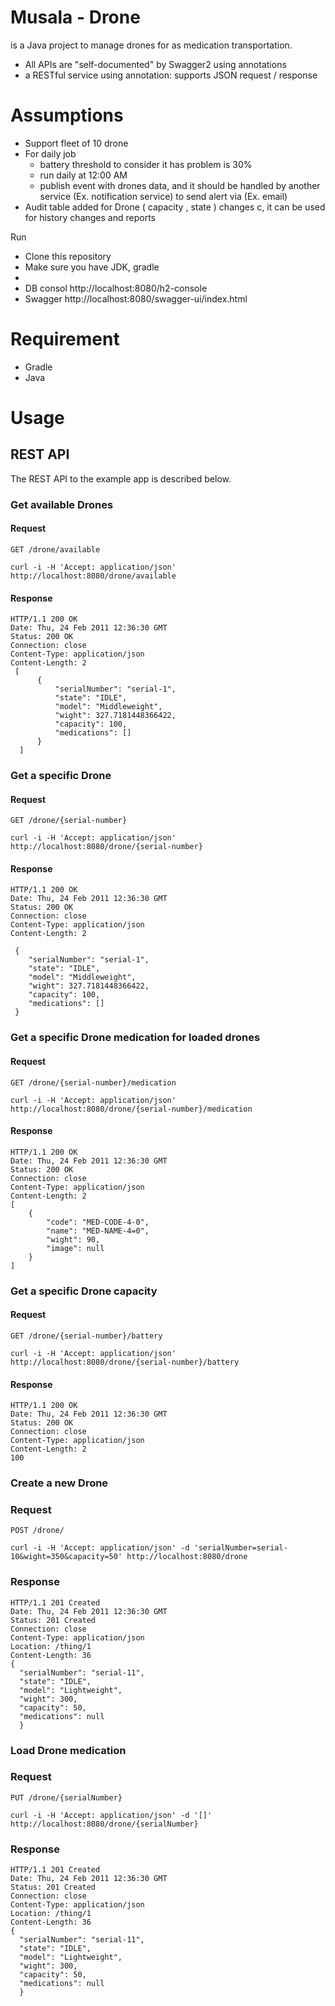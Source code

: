 # Musala - Drone

 is a Java project to manage drones for as medication transportation.

- All APIs are "self-documented" by Swagger2 using annotations
- a RESTful service using annotation: supports JSON request / response

# Assumptions
- Support fleet of 10 drone
- For daily job 
  - battery threshold to consider it has problem is 30% 
  - run daily at 12:00 AM
  - publish event with drones data, and it should be handled by another service (Ex. notification service) to send alert via (Ex. email)
- Audit table added for Drone ( capacity , state ) changes c, it can be used for history changes and reports 

Run 
- Clone this repository
- Make sure you have JDK, gradle 
- 
- DB consol http://localhost:8080/h2-console 
- Swagger http://localhost:8080/swagger-ui/index.html

# Requirement 
- Gradle
- Java
# Usage
## REST API

The REST API to the example app is described below.

### Get available Drones

#### Request

`GET /drone/available`

    curl -i -H 'Accept: application/json' http://localhost:8080/drone/available

#### Response

    HTTP/1.1 200 OK
    Date: Thu, 24 Feb 2011 12:36:30 GMT
    Status: 200 OK
    Connection: close
    Content-Type: application/json
    Content-Length: 2
     [
          {
              "serialNumber": "serial-1",
              "state": "IDLE",
              "model": "Middleweight",
              "wight": 327.7181448366422,
              "capacity": 100,
              "medications": []
          }
      ]
   
    

### Get a specific Drone

#### Request

`GET /drone/{serial-number}`

    curl -i -H 'Accept: application/json' http://localhost:8080/drone/{serial-number}

#### Response

    HTTP/1.1 200 OK
    Date: Thu, 24 Feb 2011 12:36:30 GMT
    Status: 200 OK
    Connection: close
    Content-Type: application/json
    Content-Length: 2

     {
        "serialNumber": "serial-1",
        "state": "IDLE",
        "model": "Middleweight",
        "wight": 327.7181448366422,
        "capacity": 100,
        "medications": []
     }
    
### Get a specific Drone medication for loaded drones

#### Request

`GET /drone/{serial-number}/medication`

    curl -i -H 'Accept: application/json' http://localhost:8080/drone/{serial-number}/medication

#### Response

    HTTP/1.1 200 OK
    Date: Thu, 24 Feb 2011 12:36:30 GMT
    Status: 200 OK
    Connection: close
    Content-Type: application/json
    Content-Length: 2
    [
        {
            "code": "MED-CODE-4-0",
            "name": "MED-NAME-4=0",
            "wight": 90,
            "image": null
        }
    ]
    
### Get a specific Drone capacity
#### Request

`GET /drone/{serial-number}/battery`

    curl -i -H 'Accept: application/json' http://localhost:8080/drone/{serial-number}/battery

#### Response

    HTTP/1.1 200 OK
    Date: Thu, 24 Feb 2011 12:36:30 GMT
    Status: 200 OK
    Connection: close
    Content-Type: application/json
    Content-Length: 2
    100
    

### Create a new Drone

### Request

`POST /drone/`

    curl -i -H 'Accept: application/json' -d 'serialNumber=serial-10&wight=350&capacity=50' http://localhost:8080/drone

### Response

    HTTP/1.1 201 Created
    Date: Thu, 24 Feb 2011 12:36:30 GMT
    Status: 201 Created
    Connection: close
    Content-Type: application/json
    Location: /thing/1
    Content-Length: 36
    {
      "serialNumber": "serial-11",
      "state": "IDLE",
      "model": "Lightweight",
      "wight": 300,
      "capacity": 50,
      "medications": null
      }
### Load Drone medication

### Request

`PUT /drone/{serialNumber}`

    curl -i -H 'Accept: application/json' -d '[]' http://localhost:8080/drone/{serialNumber}

### Response

    HTTP/1.1 201 Created
    Date: Thu, 24 Feb 2011 12:36:30 GMT
    Status: 201 Created
    Connection: close
    Content-Type: application/json
    Location: /thing/1
    Content-Length: 36
    {
      "serialNumber": "serial-11",
      "state": "IDLE",
      "model": "Lightweight",
      "wight": 300,
      "capacity": 50,
      "medications": null
      }
  
  




    
